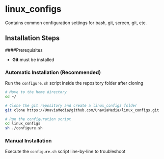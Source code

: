 # linux_configs
Contains common configuration settings for bash, git, screen, git, etc.

## Installation Steps

####Prerequisites
 - **Git** must be installed

### Automatic Installation (Recommended)
Run the `configure.sh` script inside the repository folder after cloning

```bash
# Move to the home directory
cd ~/

# Clone the git repository and create a linux_configs folder
git clone https://UnaviaMedia@github.com/UnaviaMedia/linux_configs.git

# Run the configuration script
cd linux_configs
sh ./configure.sh
```

### Manual Installation
Execute the `configure.sh` script line-by-line to troubleshoot
